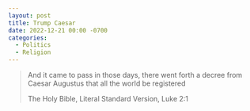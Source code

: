 ```yaml
---
layout: post
title: Trump Caesar
date: 2022-12-21 00:00 -0700
categories:
  - Politics
  - Religion
---
```




> And it came to pass in those days, there went forth a decree from Caesar Augustus that all the world be registered
>
> The Holy Bible, Literal Standard Version, Luke 2:1
